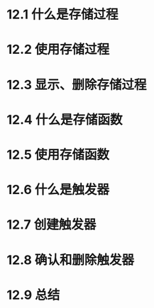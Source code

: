 
# 12.1 什么是存储过程

# 12.2 使用存储过程

# 12.3 显示、删除存储过程

# 12.4 什么是存储函数

# 12.5 使用存储函数

# 12.6 什么是触发器

# 12.7 创建触发器

# 12.8 确认和删除触发器

# 12.9 总结
